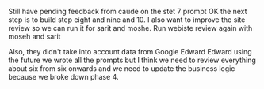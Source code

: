 Still have pending feedback from caude on the stet 7 prompt
OK the next step is to build step eight and nine and 10. I also want to improve the site review so we can run it for sarit and moshe.
Run webiste review again with moseh and sarit


 Also, they didn't take into account data from Google Edward Edward using the future we wrote all the prompts but I think we need to review everything about six from six onwards and we need to update the business logic because we broke down phase 4.